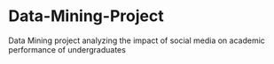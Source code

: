 # Data-Mining-Project
Data Mining project analyzing the impact of social media on academic performance of undergraduates
